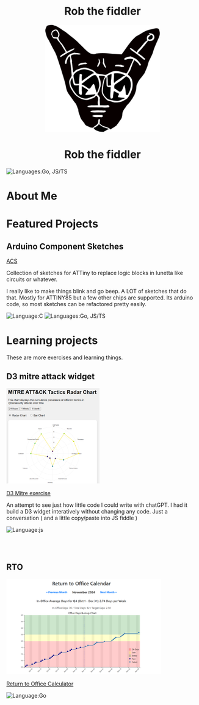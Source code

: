 <div align="center">

# Rob the fiddler

<p align="center">
  <img src="d8.png" alt="Updo demo" width="300"/>
</p>

# Rob the fiddler

<div align="left">

![Languages:Go, JS/TS](https://img.shields.io/static/v1?label=Languages&message=Go%20C-Arduino%20Java&color=blue) 



# About Me

# Featured Projects

## Arduino Component Sketches

[ACS](https://github.com/robstave/ArduinoComponentSketches)

Collection of sketches for ATTiny to replace logic blocks in lunetta like circuits or whatever.

I really like to make things blink and go beep.  A LOT of sketches that do that.  Mostly for ATTINY85 but a few other chips are supported.  Its arduino code, so most sketches can be refactored pretty easily.

![Language:C](https://img.shields.io/static/v1?label=Language&message=C-Arduino&color=blue) ![Languages:Go, JS/TS](https://img.shields.io/github/stars/robstave/arduinocomponentsketches)


# Learning projects

These are more exercises and learning things.

## D3 mitre attack widget

 

<img src="https://github.com/robstave/d3-mitre-ai-experiment/raw/main/12-palette/radar12a.png"  
     alt="Size Limit logo by Anton Lovchikov"   height="250">


[D3 Mitre exercise](https://github.com/robstave/d3-mitre-ai-experiment)

An attempt to see just how little code I could write with chatGPT.  I had it build a D3 widget interatively without changing any code.  Just a conversation ( and a little copy/paste into JS fiddle )

![Language:js](https://img.shields.io/static/v1?label=Language&message=JS&color=blue)

<br>
<br>

## RTO



<img src="https://raw.githubusercontent.com/robstave/rto/main/docs/cal2.png"  
     alt="Size Limit logo by Anton Lovchikov"   height="250">


[Return to Office Calculator](https://github.com/robstave/rto)

 

![Language:Go](https://img.shields.io/static/v1?label=Language&message=GO&color=blue)


